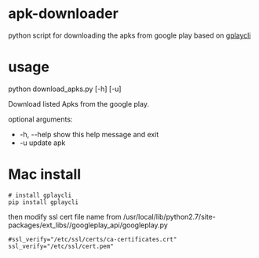 # apk-downloader
python script for downloading the apks from google play
based on [gplaycli](https://github.com/matlink/gplaycli)

# usage
python download_apks.py [-h] [-u]

Download listed Apks from the google play.

optional arguments:
* -h, --help  show this help message and exit
* -u          update apk

# Mac install
```shell
# install gplaycli
pip install gplaycli
```

then modify ssl cert file name from /usr/local/lib/python2.7/site-packages/ext_libs//googleplay_api/googleplay.py
```
#ssl_verify="/etc/ssl/certs/ca-certificates.crt"
ssl_verify="/etc/ssl/cert.pem"
```
